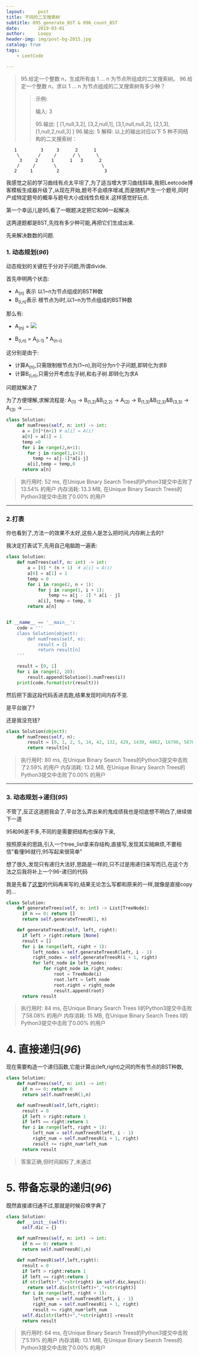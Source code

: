 ```yaml
---
layout:     post
title: 不同的二叉搜索树
subtitle: 095_generate_BST & 096_count_BST
date:       2019-03-01
author:     Loopy
header-img: img/post-bg-2015.jpg
catalog: true
tags:
    - LeetCode

---
```


>95.给定一个整数 n，生成所有由 1 ... n 为节点所组成的二叉搜索树。
>96.给定一个整数 n，求以 1 ... n 为节点组成的二叉搜索树有多少种？
>
>>示例:
>>
>>输入: 3
>>
>>95.输出:
>>[
>>  [1,null,3,2],
>>  [3,2,null,1],
>>  [3,1,null,null,2],
>>  [2,1,3],
>>  [1,null,2,null,3]
>>]
>>96.输出: 5
>>解释:
>>以上的输出对应以下 5 种不同结构的二叉搜索树：
>>
```
   1         3     3      2      1
    \       /     /      / \      \
     3     2     1      1   3      2
    /     /       \                 \
   2     1         2                 3
   ```

我感觉之前的学习曲线有点太平坦了,为了适当增大学习曲线斜率,我把Leetcode博客模板生成器升级了,从现在开始,题号不会顺序增减,而是随机产生一个题号,同时产成特定题号的概率与题号大小成线性负相关.这样感觉好玩点.

第一个幸运儿是95,看了一眼题决定把它和96一起解决.

这两道题都是BST,先找有多少种可能,再把它们生成出来.

先来解决数数的问题.

### 1. 动态规划(*96*)

动态规划的关键在于分对子问题,所谓divide.

首先申明两个状态:
- A<sub>(n)</sub> 表示 以1~n为节点组成的BST种数
- B<sub>(i,n)</sub>表示 根节点为i时,以1~n为节点组成的BST种数

那么有:
- A<sub>(n)</sub> =  <img src="https://www.zhihu.com/equation?tex=
\sum_{i=1}^{i=n}B_(i,n)" />

- B<sub>(i,n)</sub> =  A<sub>(i-1)</sub> * A<sub>(n-i)</sub>

这分别是由于:
- 计算A<sub>(n)</sub>,只需限制根节点为(1~n),则可分为n个子问题,即转化为求B
- 计算B<sub>(i,n)</sub>,只需分开考虑左子树,和右子树.即转化为求A

问题就解决了

为了方便理解,求解流程是:
A<sub>(1)</sub> -> B<sub>(1,2)</sub>&B<sub>(2,2)</sub> -> A<sub>(2)</sub> -> B<sub>(1,3)</sub>&B<sub>(2,3)</sub>&B<sub>(3,3)</sub> -> A<sub>(3)</sub> -> ......

```python
class Solution:
    def numTrees(self, n: int) -> int:
      a = [0]*(n+1) # a[i] = A(i)
      a[0] = a[1] = 1
      temp =0
      for i in range(2,n+1):
        for j in range(1,i+1):
          temp += a[j-1]*a[i-j]
        a[i],temp = temp,0
      return a[n]
```

>执行用时: 52 ms, 在Unique Binary Search Trees的Python3提交中击败了13.54% 的用户
>内存消耗: 13.3 MB, 在Unique Binary Search Trees的Python3提交中击败了0.00% 的用户

---
### 2.打表
你也看到了,方法一的效果不太好,这些人是怎么把时间,内存刷上去的?

我决定打表试下,先用自己电脑跑一遍表:

```python
class Solution:
    def numTrees(self, n: int) -> int:
        a = [0] * (n + 1)  # a[i] = A(i)
        a[0] = a[1] = 1
        temp = 0
        for i in range(2, n + 1):
            for j in range(1, i + 1):
                temp += a[j - 1] * a[i - j]
            a[i], temp = temp, 0
        return a[n]


if __name__ == '__main__':
    code = '''
    class Solution(object):
        def numTrees(self, n):
            result = {}
            return result[n]
    '''

    result = [0, 1]
    for i in range(2, 20):
        result.append(Solution().numTrees(i))
    print(code.format(str(result)))

```

然后把下面这段代码丢进去跑,结果发现时间内存不变.

是平台崩了?

还是我没充钱?

```python
class Solution(object):
    def numTrees(self, n):
        result = [0, 1, 2, 5, 14, 42, 132, 429, 1430, 4862, 16796, 58786, 208012, 742900, 2674440, 9694845, 35357670, 129644790, 477638700, 1767263190]
        return result[n]
```

>执行用时: 80 ms, 在Unique Binary Search Trees的Python3提交中击败了2.59% 的用户
>内存消耗: 13.2 MB, 在Unique Binary Search Trees的Python3提交中击败了0.00% 的用户

---
### 3. 动态规划->递归(*95*)

不管了,反正这道题我会了,平台怎么弄出来的鬼成绩我也是彻底想不明白了,继续做下一道

95和96差不多,不同的是需要把结构也保存下来,

按照原来的思路,引入一个tree_list拿来存结构,直接写,发现其实贼麻烦,不要相信"看懂96就行,95写起来很简单"

想了很久,发现只有递归大法好,思路是一样的,只不过是用递归来写而已,在这个方法之后我将补上一个96-递归的代码

我是先看了[这里](https://blog.csdn.net/fuxuemingzhu/article/details/80778651)的代码再来写的,结果无论怎么写都和原来的一样,就像是直接copy的...

```python
class Solution:
    def generateTrees(self, n: int) -> List[TreeNode]:
      if n == 0: return []
      return self.generateTreesR(1, n)

    def generateTreesR(self, left, right):
      if left > right:return [None]
      result = []
      for i in range(left, right + 1):
          left_nodes = self.generateTreesR(left, i - 1)
          right_nodes = self.generateTreesR(i + 1, right)
          for left_node in left_nodes:
              for right_node in right_nodes:
                  root = TreeNode(i)
                  root.left = left_node
                  root.right = right_node
                  result.append(root)
      return result
```

>执行用时: 84 ms, 在Unique Binary Search Trees II的Python3提交中击败了58.08% 的用户
>内存消耗: 15 MB, 在Unique Binary Search Trees II的Python3提交中击败了0.00% 的用户

# 4. 直接递归(*96*)
现在需要构造一个递归函数,它能计算出(left,right)之间的所有节点的BST种数,

```python
class Solution:
    def numTrees(self, n: int) -> int:
      if n == 0: return 0
      return self.numTreesR(1,n)

    def numTreesR(self,left,right):
      result = 0
      if left > right:return 1
      if left == right:return 1
      for i in range(left, right + 1):
          left_num = self.numTreesR(left, i - 1)
          right_num = self.numTreesR(i + 1, right)
          result += right_num*left_num
      return result
```
> 答案正确,但时间超标了,未通过

# 5. 带备忘录的递归(*96*)

既然直接递归通不过,那就是时候召唤字典了

``` python
class Solution:
    def __init__(self):
      self.dic = {}

    def numTrees(self, n: int) -> int:
      if n == 0: return 0
      return self.numTreesR(1,n)

    def numTreesR(self,left,right):
      result = 0
      if left > right:return 1
      if left == right:return 1
      if str(left)+","+str(right) in self.dic.keys():
        return self.dic[str(left)+","+str(right)]
      for i in range(left, right + 1):
          left_num = self.numTreesR(left, i - 1)
          right_num = self.numTreesR(i + 1, right)
          result += right_num*left_num
      self.dic[str(left)+","+str(right)] =result
      return result
```
>执行用时: 64 ms, 在Unique Binary Search Trees的Python3提交中击败了5.19% 的用户
>内存消耗: 13.1 MB, 在Unique Binary Search Trees的Python3提交中击败了0.00% 的用户

